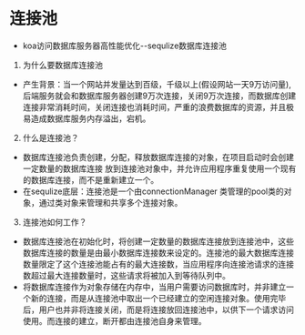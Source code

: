 # 连接池
- koa访问数据库服务器高性能优化--sequlize数据库连接池
1. 为什么要数据库连接池
  - 产生背景：当一个网站并发量达到百级，千级以上(假设网站一天9万访问量), 后端服务就会和数据库服务器创建9万次连接，关闭9万次连接，而数据库创建连接非常消耗时间，关闭连接也消耗时间，严重的浪费数据库的资源，并且极易造成数据库服务内存溢出，宕机。
2. 什么是连接池？
  - 数据库连接池负责创建，分配，释放数据库连接的对象，在项目启动时会创建一定数量的数据库连接 放到连接池对象中，并允许应用程序重复使用一个现有的数据库连接，而不是重新建立一个。
  - 在sequlize底层：连接池是一个由connectionManager 类管理的pool类的对象，通过类对象来管理和共享多个连接对象。
3. 连接池如何工作？
  - 数据库连接池在初始化时，将创建一定数量的数据库连接放到连接池中，这些数据库连接的数量是由最小数据库连接数来设定的。连接池的最大数据库连接数量限定了这个连接池能占有的最大连接数，当应用程序向连接池请求的连接数超过最大连接数量时，这些请求将被加入到等待队列中。
  - 将数据库连接作为对象存储在内存中，当用户需要访问数据库时，并非建立一个新的连接，而是从连接池中取出一个已经建立的空闲连接对象。使用完毕后，用户也并非将连接关闭，而是将连接放回连接池中，以供下一个请求访问使用。而连接的建立，断开都由连接池自身来管理。